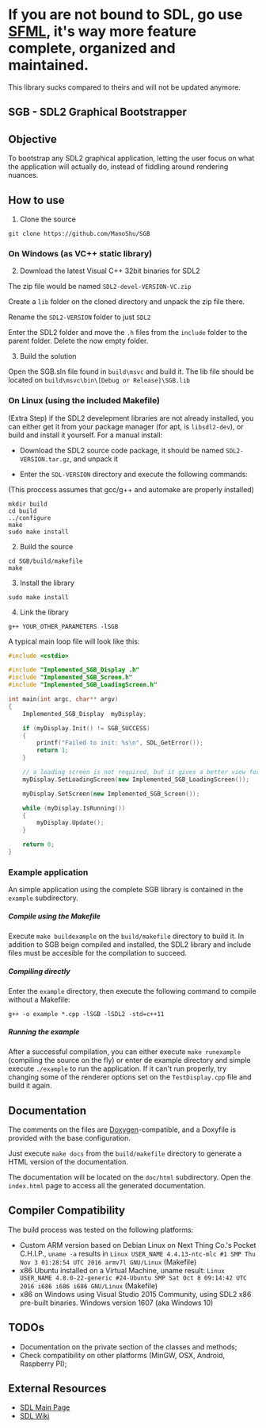 # If you are not bound to SDL, go use [SFML](https://www.sfml-dev.org/), it's way more feature complete, organized and maintained. 

This library sucks compared to theirs and will not be updated anymore.

## SGB - SDL2 Graphical Bootstrapper

## Objective

To bootstrap any SDL2 graphical application, letting the user focus on what the application will actually do, instead of fiddling around rendering nuances.

## How to use

1) Clone the source

```
git clone https://github.com/ManoShu/SGB
```

### On Windows (as VC++ static library)

2) Download the latest Visual C++ 32bit binaries for SDL2

The zip file would be named `SDL2-devel-VERSION-VC.zip`

Create a `lib` folder on the cloned directory and unpack the zip file there.

Rename the `SDL2-VERSION` folder to just `SDL2`

Enter the SDL2 folder and move the `.h` files from the `include` folder to the parent folder.
Delete the now empty folder.

3) Build the solution

Open the SGB.sln file found in `build\msvc` and build it.
The lib file should be located on `build\msvc\bin\[Debug or Release]\SGB.lib`

### On Linux (using the included Makefile)

(Extra Step) if the SDL2 develepment libraries are not already installed,
you can either get it from your package manager (for apt, is `libsdl2-dev`),
or build and install it yourself. For a manual install:

* Download the SDL2 source code package, it should be named `SDL2-VERSION.tar.gz`, and unpack it

* Enter the `SDL-VERSION` directory and execute the following commands:

(This proccess assumes that gcc/g++ and automake are properly installed)

```
mkdir build
cd build
../configure
make
sudo make install
```

2) Build the source

```
cd SGB/build/makefile
make
```

3) Install the library

```
sudo make install
```

4) Link the library

```
g++ YOUR_OTHER_PARAMETERS -lSGB
```

A typical main loop file will look like this:

```C++
#include <cstdio>

#include "Implemented_SGB_Display .h"
#include "Implemented_SGB_Screen.h"
#include "Implemented_SGB_LoadingScreen.h"

int main(int argc, char** argv)
{
	Implemented_SGB_Display  myDisplay;

	if (myDisplay.Init() != SGB_SUCCESS)
	{
		printf("Failed to init: %s\n", SDL_GetError());
		return 1;
	}

	// a loading screen is not required, but it gives a better view for the end user
	myDisplay.SetLoadingScreen(new Implemented_SGB_LoadingScreen());

	myDisplay.SetScreen(new Implemented_SGB_Screen());

	while (myDisplay.IsRunning())
	{
		myDisplay.Update();
	}

	return 0;
}
```

### Example application

An simple application using the complete SGB library is 
contained in the `example` subdirectory.

##### Compile using the Makefile

Execute `make buildexample` on the `build/makefile` directory to build it. 
In addition to SGB beign compiled and installed, the SDL2 library and include files must be accesible 
for the compilation to succeed.

##### Compiling directly

Enter the `example` directory, then execute the following command to compile without a Makefile:

`g++ -o example *.cpp -lSGB -lSDL2 -std=c++11 `

##### Running the example

After a successful compilation, you can either execute `make runexample` (compiling the source on the fly) or 
enter de example directory and simple execute `./example` to run the application.
If it can't run properly, try changing some of the renderer options 
set on the `TestDisplay.cpp` file and build it again.

## Documentation

The comments on the files are [Doxygen](http://www.stack.nl/~dimitri/doxygen/download.html)-compatible, and a Doxyfile is provided with the base configuration.

Just execute `make docs` from the `build/makefile` directory to generate a HTML version of the documentation.

The documentation will be located on the `doc/html` subdirectory. 
Open the `index.html` page to access all the generated documentation.

## Compiler Compatibility

The build process was tested on the following platforms:

* Custom ARM version based on Debian Linux on Next Thing Co.'s Pocket C.H.I.P., `uname -a` results in `Linux USER_NAME 4.4.13-ntc-mlc #1 SMP Thu Nov 3 01:28:54 UTC 2016 armv7l GNU/Linux` (Makefile)
* x86 Ubuntu installed on a Virtual Machine, uname result: `Linux USER_NAME 4.8.0-22-generic #24-Ubuntu SMP Sat Oct 8 09:14:42 UTC 2016 i686 i686 i686 GNU/Linux` (Makefile)
* x86 on Windows using Visual Studio 2015 Community, using SDL2 x86 pre-built binaries. Windows version 1607 (aka Windows 10)

## TODOs

* Documentation on the private section of the classes and methods;
* Check compatibility on other platforms (MinGW, OSX, Android, Raspberry PI);

## External Resources

* [SDL Main Page](https://libsdl.org/)
* [SDL Wiki](https://wiki.libsdl.org/)
